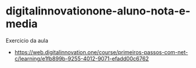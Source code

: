 # digitalinnovationone-aluno-nota-e-media

Exercicio da aula 
  - https://web.digitalinnovation.one/course/primeiros-passos-com-net-c/learning/e1fb899b-9255-4012-9071-efadd00c6762
